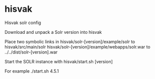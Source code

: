 hisvak
======

Hisvak solr config

Download and unpack a Solr version into hisvak

Place two symbolic links in
hisvak/solr-[version]/example/solr to hisvak/src/main/solr
hisvak/solr-[version]/example/webapps/solr.war to ../../dist/solr-[version].war 

Start the SOLR instance with
hisvak/start.sh [version]

For example
./start.sh 4.5.1
